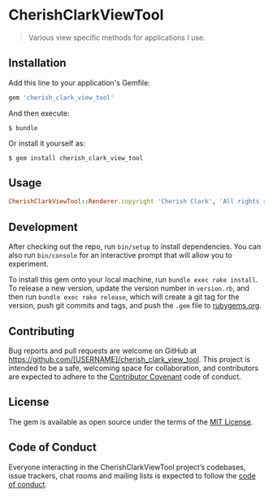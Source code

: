 # CherishClarkViewTool

> Various view specific methods for applications I use.



## Installation

Add this line to your application's Gemfile:

```ruby
gem 'cherish_clark_view_tool'
```

And then execute:

    $ bundle

Or install it yourself as:

    $ gem install cherish_clark_view_tool

## Usage

```ruby
CherishClarkViewTool::Renderer.copyright 'Cherish Clark', 'All rights reserved'
```

## Development

After checking out the repo, run `bin/setup` to install dependencies. You can also run `bin/console` for an interactive prompt that will allow you to experiment.

To install this gem onto your local machine, run `bundle exec rake install`. To release a new version, update the version number in `version.rb`, and then run `bundle exec rake release`, which will create a git tag for the version, push git commits and tags, and push the `.gem` file to [rubygems.org](https://rubygems.org).

## Contributing

Bug reports and pull requests are welcome on GitHub at https://github.com/[USERNAME]/cherish_clark_view_tool. This project is intended to be a safe, welcoming space for collaboration, and contributors are expected to adhere to the [Contributor Covenant](http://contributor-covenant.org) code of conduct.

## License

The gem is available as open source under the terms of the [MIT License](https://opensource.org/licenses/MIT).

## Code of Conduct

Everyone interacting in the CherishClarkViewTool project’s codebases, issue trackers, chat rooms and mailing lists is expected to follow the [code of conduct](https://github.com/[USERNAME]/cherish_clark_view_tool/blob/master/CODE_OF_CONDUCT.md).

